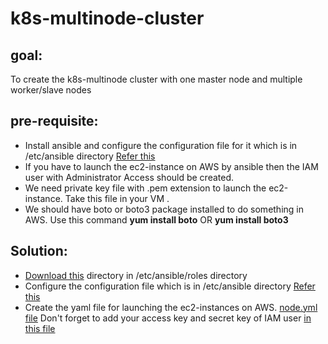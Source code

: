 # k8s-multinode-cluster

## goal: 
To create the k8s-multinode cluster with one master node and multiple worker/slave nodes

## pre-requisite:
- Install ansible and configure the configuration file for it which is in /etc/ansible directory
   [Refer this](./ip.txt)
- If you have to launch the ec2-instance on AWS by ansible then the IAM user with Administrator Access should be created.
- We need private key file with .pem extension to launch the ec2-instance. Take this file in your VM .
- We should have boto or boto3 package installed to do something in AWS. Use this command
  **yum install boto**  OR
  **yum install boto3**

## Solution:
- [Download this](./roles) directory in /etc/ansible/roles directory
- Configure the configuration file which is in /etc/ansible directory
   [Refer this](./ip.txt)
- Create the yaml file for launching the ec2-instances on AWS. 
  [node.yml file](./node.yml)
  Don't forget to add your access key and secret key of IAM user [in this file](./roles/kube_nodes/vars/main.yml)
